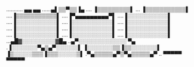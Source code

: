 ........... ▄▄ ▄▄
......▄▌▒▒▀▒▒▐▄
.... ▐▒▒▒▒▒▒▒▒▒▌
... ▐▒▒▒▒▒▒▒▒▒▒▒▌
....▐▒▒▒▒▒▒▒▒▒▒▒▌
....▐▀▄▄▄▄▄▄▄▄▄▀▌
....▐░░░░░░░░░░░▌
....▐░░░░░░░░░░░▌
....▐░░░░░░░░░░░▌
....▐░░░░░░░░░░░▌
....▐░░░░░░░░░░░▌
....▐░░░░░░░░░░░▌
....▐░░░░░░░░░░░▌
....▐░░░░░░░░░░░▌
....▐░░░░░░░░░░░▌
....▐░░░░░░░░░░░▌
...▄█▓░░░░░░░░░▓█▄
..▄▀░░░░░░░░░░░░░ ▀▄
.▐░░░░░░░▀▄▒▄▀░░░░░░▌
▐░░░░░░░▒▒▐▒▒░░░░░░░▌
▐▒░░░░░▒▒▒▐▒▒▒░░░░░▒▌
.▀▄▒▒▒▒▒▄▀▒▀▄▒▒▒▒▒▄▀
.. ▀▀▀▀▀ ▀▀▀▀▀
